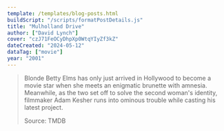 ```yaml
---
template: /templates/blog-posts.html
buildScript: "/scripts/formatPostDetails.js"
title: "Mulholland Drive"
author: ["David Lynch"]
cover: "czJ71FeOCyDhpXp0WtqYIyZf3kZ"
dateCreated: "2024-05-12"
dataTag: ["movie"]
year: "2001"
---
```


> Blonde Betty Elms has only just arrived in Hollywood to become a movie star when she meets an enigmatic brunette with amnesia. Meanwhile, as the two set off to solve the second woman's identity, filmmaker Adam Kesher runs into ominous trouble while casting his latest project.
>
> Source: TMDB
